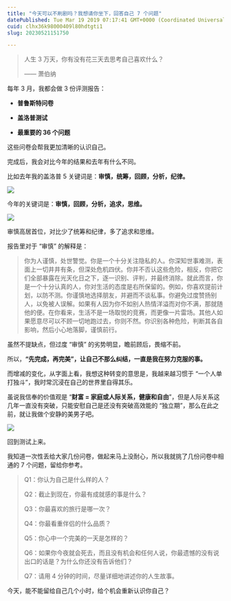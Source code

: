 ```yaml
---
title: "今天可以不刷剧吗？我想请你坐下，回答自己 7 个问题"
datePublished: Tue Mar 19 2019 07:17:41 GMT+0000 (Coordinated Universal Time)
cuid: clhx36k98000409l80hdtgti1
slug: 20230521151750

---
```


> 人生 3 万天，你有没有花三天去思考自己喜欢什么？
> 
> —— 萧伯纳

每年 3 月，我都会做 3 份评测报告：

* **普鲁斯特问卷**
    
* **盖洛普测试**
    
* **最重要的 36 个问题**
    

这些问卷会帮我更加清晰的认识自己。

完成后，我会对比今年的结果和去年有什么不同。

比如去年我的盖洛普 5 关键词是：**审慎，统筹，回顾，分析，纪律。**

![](https://cdn.hashnode.com/res/hashnode/image/upload/v1684653425264/0eae0b42-c24f-421b-ab9e-166024eecdc3.jpeg)

今年的关键词是：**审慎，回顾，分析，追求，思维。**

![](https://cdn.hashnode.com/res/hashnode/image/upload/v1684653435932/6b18d53e-17f7-4a16-a993-b3e6eb897b84.png)

审慎高居首位，对比少了统筹和纪律，多了追求和思维。

报告里对于 “审慎” 的解释是：

> 你为人谨慎，处世警觉。你是一个十分关注隐私的人。你深知世事难测，表面上一切井井有条，但深处危机四伏。你并不否认这些危险，相反，你把它们全部暴露在光天化日之下，逐一识别、评判，并最终消除。就此而言，你是一个十分认真的人，你对生活的态度是右所保留的。例如，你喜欢提前计划，以防不测。你谨慎地选择朋友，并避而不谈私事。你避免过度赞扬别人，以免被人误解。如果有人因为你不如别人热情洋溢而对你不满，那就随他的便。在你看来，生活不是一场取悦的竞赛，而更像一片雷场。其他人如果愿意尽可以不顾一切地跑过去，你则不然。你识别各种危险，判断其各自影响，然后小心地落脚，谨慎前行。

虽然不提缺点，但过度 “审慎” 的劣势明显，瞻前顾后，畏缩不前。

所以，**“先完成，再完美”，让自己不那么纠结，一直是我在努力克服的事。**

而增减的变化，从字面上看，我想这种转变的意思是，我越来越习惯于 “一个人单打独斗”，我时常沉浸在自己的世界里自得其乐。

虽说我信奉的价值观是 “**财富 = 家庭或人际关系，健康和自由**”，但是人际关系这几年一直没有突破，只能安慰自己是还没有突破高效能的 “独立期”，那么在此之前，就让我做个安静的美男子吧。

![](https://cdn.hashnode.com/res/hashnode/image/upload/v1684653439974/2a648b3c-c8e9-4e58-8de7-66e64029e67a.jpeg)

回到测试上来。

我知道一次性丢给大家几份问卷，做起来马上没耐心，所以我就挑了几份问卷中相通的 7 个问题，留给你参考。

> Q1：你认为自己是什么样的人？
> 
> Q2：截止到现在，你最有成就感的事是什么？
> 
> Q3：你最喜欢的旅行是哪一次？
> 
> Q4：你最看重伴侣的什么品质？
> 
> Q5：你心中一个完美的一天是怎样的？
> 
> Q6：如果你今夜就会死去，而且没有机会和任何人说，你最遗憾的没有说出口的话是？为什么你还没有告诉他们？
> 
> Q7：请用 4 分钟的时间，尽量详细地讲述你的人生故事。

今天，能不能留给自己几个小时，给个机会重新认识你自己？